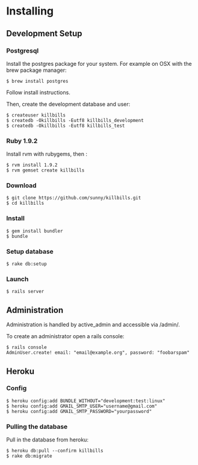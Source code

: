 Installing
==========

Development Setup
-----------------

### Postgresql

Install the postgres package for your system. For example on OSX with the brew package manager:

    $ brew install postgres

Follow install instructions.

Then, create the development database and user:

    $ createuser killbills
    $ createdb -Okillbills -Eutf8 killbills_development
    $ createdb -Okillbills -Eutf8 killbills_test

### Ruby 1.9.2

Install rvm with rubygems, then :

    $ rvm install 1.9.2
    $ rvm gemset create killbills

### Download

    $ git clone https://github.com/sunny/killbills.git
    $ cd killbills

### Install

    $ gem install bundler
    $ bundle

### Setup database

    $ rake db:setup

### Launch

    $ rails server


Administration
--------------

Administration is handled by active_admin and accessible via /admin/.

To create an administrator open a rails console:

    $ rails console
    AdminUser.create! email: "email@example.org", password: "foobarspam"

Heroku
------

### Config

    $ heroku config:add BUNDLE_WITHOUT="development:test:linux"
    $ heroku config:add GMAIL_SMTP_USER="username@gmail.com"
    $ heroku config:add GMAIL_SMTP_PASSWORD="yourpassword"

### Pulling the database

Pull in the database from heroku:

    $ heroku db:pull --confirm killbills
    $ rake db:migrate

